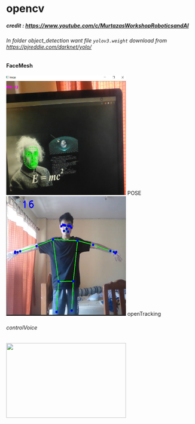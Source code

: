 # opencv
##### credit : https://www.youtube.com/c/MurtazasWorkshopRoboticsandAI
###### In folder object_detection want file `yolov3.weight` download from https://pjreddie.com/darknet/yolo/
#### FaceMesh
<img src="img/Screenshot%20(101).png" width="320" height="320">
POSE
<img src="img/POSE.PNG" width="320" height="320">
openTracking

###### controlVoice
<img src="img/Voice.gif" width="320" height="200">
